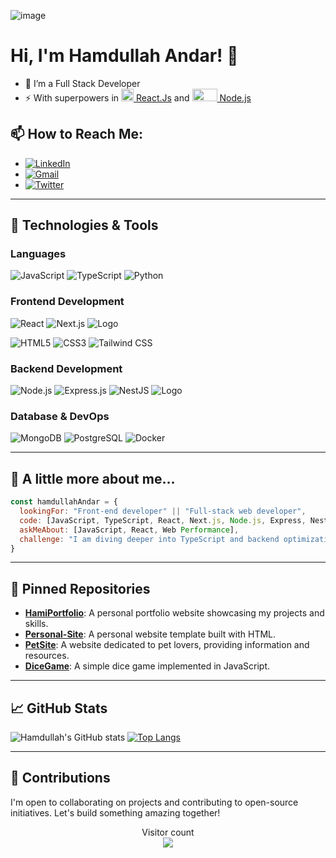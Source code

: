 ![image](https://user-images.githubusercontent.com/73453971/230668857-cab8e27e-1e5e-4f9d-b256-c76b7ef314b2.png)

# Hi, I'm Hamdullah Andar! 👋

- 🔭 I’m a Full Stack Developer
- ⚡ With superpowers in [<img src="https://upload.wikimedia.org/wikipedia/commons/thumb/a/a7/React-icon.svg/512px-React-icon.svg.png?20220125121207" width="20" height="auto" /> React.Js](https://reactjs.org/) and [<img src="https://nodejs.org/static/images/logo.svg" width="40" height="20" /> Node.js](https://nodejs.org/)

## 📫 How to Reach Me:

- <a href='https://www.linkedin.com/in/hamdullah-andar-98b35894/' target="_blank"><img alt='LinkedIn' src='https://img.shields.io/badge/Hamdullah_Andar-100000?style=flat&logo=LinkedIn&logoColor=white&labelColor=0099FF&color=0099FF'/></a>
- <a href='mailto:hamdullahandar786@gmail.com' target="_blank"><img alt='Gmail' src='https://img.shields.io/badge/Hamdullah_Andar-100000?style=flat&logo=Gmail&logoColor=FFFFFF&labelColor=FF2C10&color=FF2C10'/></a>
- <a href='https://twitter.com/HamdullahAndar' target="_blank"><img alt='Twitter' src='https://img.shields.io/badge/Hamdullah_Andar-100000?style=flat&logo=Twitter&logoColor=FFFFFF&labelColor=0DE3FF&color=0DE3FF'/></a>

---

## 🔧 Technologies & Tools

### Languages
![JavaScript](https://icongr.am/devicon/javascript-original.svg?size=50&color=currentColor)
![TypeScript](https://icongr.am/devicon/typescript-original.svg?size=50&color=currentColor)
![Python](https://icongr.am/devicon/python-original.svg?size=50&color=currentColor)

### Frontend Development
![React](https://icongr.am/devicon/react-original.svg?size=50&color=currentColor)
![Next.js](https://icongr.am/devicon/nextjs-original.svg?size=50&color=currentColor)
![Logo](https://raw.githubusercontent.com/your-username/your-repo/main/logo.png)


![HTML5](https://icongr.am/devicon/html5-original.svg?size=50&color=currentColor)
![CSS3](https://icongr.am/devicon/css3-original.svg?size=50&color=currentColor)
![Tailwind CSS](https://www.vectorlogo.zone/logos/tailwindcss/tailwindcss-ar21.svg)

### Backend Development
![Node.js](https://icongr.am/devicon/nodejs-original.svg?size=50&color=currentColor)
![Express.js](https://icongr.am/devicon/express-original.svg?size=50&color=currentColor)
![NestJS](https://icongr.am/devicon/nestjs-original.svg?size=50&color=currentColor)
![Logo](https://raw.githubusercontent.com/your-username/your-repo/main/logo.png)



### Database & DevOps
![MongoDB](https://icongr.am/devicon/mongodb-original.svg?size=50&color=currentColor)
![PostgreSQL](https://icongr.am/devicon/postgresql-original.svg?size=50&color=currentColor)
![Docker](https://icongr.am/devicon/docker-original.svg?size=50&color=currentColor)

---

## 🚀 A little more about me...

```javascript
const hamdullahAndar = {
  lookingFor: "Front-end developer" || "Full-stack web developer",
  code: [JavaScript, TypeScript, React, Next.js, Node.js, Express, NestJS, HTML/CSS, Tailwind CSS],
  askMeAbout: [JavaScript, React, Web Performance],
  challenge: "I am diving deeper into TypeScript and backend optimizations",
}
```

---

## 📌 Pinned Repositories

- [**HamiPortfolio**](https://github.com/Hamdullah-Andar/HamiPortfolio): A personal portfolio website showcasing my projects and skills.
- [**Personal-Site**](https://github.com/Hamdullah-Andar/Personal-Site): A personal website template built with HTML.
- [**PetSite**](https://github.com/Hamdullah-Andar/PetSite): A website dedicated to pet lovers, providing information and resources.
- [**DiceGame**](https://github.com/Hamdullah-Andar/DiceGame): A simple dice game implemented in JavaScript.

---

## 📈 GitHub Stats

![Hamdullah's GitHub stats](https://github-readme-stats.vercel.app/api?username=Hamdullah-Andar&show_icons=true&theme=onedark)
[![Top Langs](https://github-readme-stats.vercel.app/api/top-langs/?username=Hamdullah-Andar&layout=compact)](https://github.com/anuraghazra/github-readme-stats)

---

## 🤝 Contributions

I'm open to collaborating on projects and contributing to open-source initiatives. Let's build something amazing together!

<p align="center">
  Visitor count<br>
  <img src="https://profile-counter.glitch.me/Hamdullah-Andar/count.svg" />
</p>

